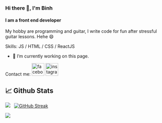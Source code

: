 ### Hi there 👋, I'm Binh
#### I am a front end developer
My hobby are programming and guitar, I write code for fun after stressful guitar lessons. Hehe 😄

Skills:  JS / HTML / CSS / ReactJS

- 🔭 I’m currently working on this page. 

Contact me: 
[<img src='https://cdn.jsdelivr.net/npm/simple-icons@3.0.1/icons/facebook.svg' alt='facebook' height='40' margin-top='20'>](https://www.facebook.com/binhnguyen29122001) 
[<img src='https://cdn.jsdelivr.net/npm/simple-icons@3.0.1/icons/instagram.svg' alt='instagram' height='40' margin-top='20'>](https://www.instagram.com/binh_nguyen2912/)  

## 📈 Github Stats


<img src="https://github-readme-stats.vercel.app/api?username=Backheart-js&theme=tokyonight&show_icons=true&count_private=true"> &nbsp; [![GitHub Streak](http://github-readme-streak-stats.herokuapp.com?user=Backheart-js&theme=tokyonight&date_format=M%20j%5B%2C%20Y%5D)](https://git.io/streak-stats)

<img src="https://github-readme-stats.vercel.app/api/top-langs/?username=Backheart-js&theme=tokyonight&layout=compact&langs_count=6">




<!--
**Backheart-js/Backheart-js** is a ✨ _special_ ✨ repository because its `README.md` (this file) appears on your GitHub profile.

Here are some ideas to get you started:

- 🔭 I’m currently working on ...
- 🌱 I’m currently learning ...
- 👯 I’m looking to collaborate on ...
- 🤔 I’m looking for help with ...
- 💬 Ask me about ...
- 📫 How to reach me: ...
- 😄 Pronouns: ...
- ⚡ Fun fact: ...
-->
